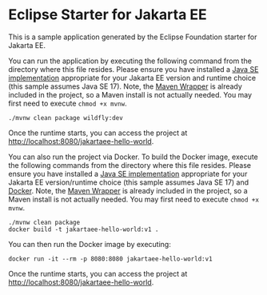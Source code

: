 # Eclipse Starter for Jakarta EE
This is a sample application generated by the Eclipse Foundation starter for Jakarta EE.

You can run the application by executing the following command from the directory where this file resides. Please ensure you have installed a [Java SE implementation](https://adoptium.net) appropriate for your Jakarta EE version and runtime choice (this sample assumes Java SE 17). Note, the [Maven Wrapper](https://maven.apache.org/wrapper/) is already included in the project, so a Maven install is not actually needed. You may first need to execute `chmod +x mvnw`.

```
./mvnw clean package wildfly:dev
```

Once the runtime starts, you can access the project at [http://localhost:8080/jakartaee-hello-world](http://localhost:8080/jakartaee-hello-world).

You can also run the project via Docker. To build the Docker image, execute the following commands from the directory where this file resides. Please ensure you have installed a [Java SE implementation](https://adoptium.net) appropriate for your Jakarta EE version/runtime choice (this sample assumes Java SE 17) and [Docker](https://docs.docker.com/get-docker/). Note, the [Maven Wrapper](https://maven.apache.org/wrapper/) is already included in the project, so a Maven install is not actually needed. You may first need to execute `chmod +x mvnw`.

```
./mvnw clean package
docker build -t jakartaee-hello-world:v1 .
```

You can then run the Docker image by executing:

```
docker run -it --rm -p 8080:8080 jakartaee-hello-world:v1
```

Once the runtime starts, you can access the project at [http://localhost:8080/jakartaee-hello-world](http://localhost:8080/jakartaee-hello-world).

